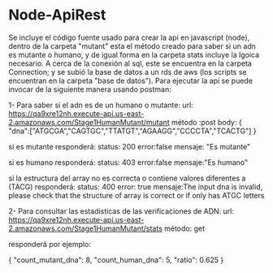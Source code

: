 # Node-ApiRest
Se incluye el código fuente usado para crear la api en javascript (node), dentro de la carpeta "mutant" esta el método creado para saber si un adn es mutante o humano, y de igual forma en la carpeta stats incluye la lgoica necesario. A cerca de la conexión al sql, este se encuentra en la carpeta Connection; y se subió la base de datos a un rds de aws (los scripts se encuentran en la carpeta "base de datos"). Para ejecutar la api se puede invocar de la siguiente manera usando postman:

1- Para saber si el adn es de un humano o mutante:
url: https://qa9xre12nh.execute-api.us-east-2.amazonaws.com/Stage1HumanMutant/mutant
método :post
body:
{
    "dna":["ATGCGA","CAGTGC","TTATGT","AGAAGG","CCCCTA","TCACTG"]
}

si es mutante responderá:
status: 200
error:false
mensaje: "Es mutante"

si es humano responderá:
status: 403
error:false
mensaje:"Es humano"

si la estructura del array  no es correcta o contiene valores diferentes  a (TACG) responderá:
status: 400
error: true
mensaje:The input dna is invalid, please check that the structure of array is correct or if only has ATGC letters

2- Para consultar las estadisticas de las verificaciones de ADN:
url: https://qa9xre12nh.execute-api.us-east-2.amazonaws.com/Stage1HumanMutant/stats
método: get

responderá por ejemplo:

{
    "count_mutant_dna": 8,
    "count_human_dna": 5,
    "ratio": 0.625
}
